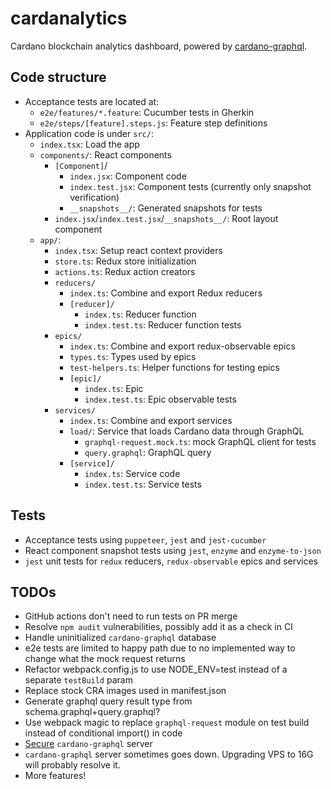 # cardanalytics

Cardano blockchain analytics dashboard, powered by [cardano-graphql](https://github.com/input-output-hk/cardano-graphql).

## Code structure

- Acceptance tests are located at:
  - `e2e/features/*.feature`: Cucumber tests in Gherkin
  - `e2e/steps/[feature].steps.js`: Feature step definitions
- Application code is under `src/`:
  - `index.tsx`: Load the app
  - `components/`: React components
    - `[Component]`/
      - `index.jsx`: Component code
      - `index.test.jsx`: Component tests (currently only snapshot verification)
      - `__snapshots__/`: Generated snapshots for tests
    - `index.jsx`/`index.test.jsx`/`__snapshots__/`: Root layout component
  - `app/`:
    - `index.tsx`: Setup react context providers
    - `store.ts`: Redux store initialization
    - `actions.ts`: Redux action creators
    - `reducers/`
      - `index.ts`: Combine and export Redux reducers
      - `[reducer]/`
        - `index.ts`: Reducer function
        - `index.test.ts`: Reducer function tests
    - `epics/`
      - `index.ts`: Combine and export redux-observable epics
      - `types.ts`: Types used by epics
      - `test-helpers.ts`: Helper functions for testing epics
      - `[epic]/`
        - `index.ts`: Epic
        - `index.test.ts`: Epic observable tests
    - `services/`
      - `index.ts`: Combine and export services
      - `load/`: Service that loads Cardano data through GraphQL
        - `graphql-request.mock.ts`: mock GraphQL client for tests
        - `query.graphql`: GraphQL query
      - `[service]/`
        - `index.ts`: Service code
        - `index.test.ts`: Service tests

## Tests

- Acceptance tests using `puppeteer`, `jest` and `jest-cucumber`
- React component snapshot tests using `jest`, `enzyme` and `enzyme-to-json`
- `jest` unit tests for `redux` reducers, `redux-observable` epics and services

## TODOs

- GitHub actions don't need to run tests on PR merge
- Resolve `npm audit` vulnerabilities, possibly add it as a check in CI
- Handle uninitialized `cardano-graphql` database
- e2e tests are limited to happy path due to no implemented way to change what the mock request returns
- Refactor webpack.config.js to use NODE_ENV=test instead of a separate `testBuild` param
- Replace stock CRA images used in manifest.json
- Generate graphql query result type from schema.graphql+query.graphql?
- Use webpack magic to replace `graphql-request` module on test build instead of conditional import() in code
- [Secure](https://github.com/input-output-hk/cardano-graphql/wiki/Security) `cardano-graphql` server
- `cardano-graphql` server sometimes goes down. Upgrading VPS to 16G will probably resolve it.
- More features!
